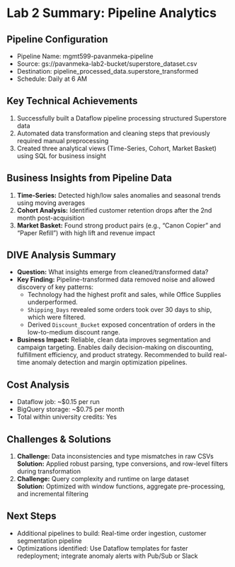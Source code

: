 
# Lab 2 Summary: Pipeline Analytics

## Pipeline Configuration
- Pipeline Name: mgmt599-pavanmeka-pipeline
- Source: gs://pavanmeka-lab2-bucket/superstore_dataset.csv
- Destination: pipeline_processed_data.superstore_transformed
- Schedule: Daily at 6 AM

## Key Technical Achievements
1. Successfully built a Dataflow pipeline processing structured Superstore data
2. Automated data transformation and cleaning steps that previously required manual preprocessing
3. Created three analytical views (Time-Series, Cohort, Market Basket) using SQL for business insight

## Business Insights from Pipeline Data
1. **Time-Series:** Detected high/low sales anomalies and seasonal trends using moving averages
2. **Cohort Analysis:** Identified customer retention drops after the 2nd month post-acquisition
3. **Market Basket:** Found strong product pairs (e.g., “Canon Copier” and “Paper Refill”) with high lift and revenue impact


## DIVE Analysis Summary
- **Question:** What insights emerge from cleaned/transformed data?
- **Key Finding:** Pipeline-transformed data removed noise and allowed discovery of key patterns:
  - Technology had the highest profit and sales, while Office Supplies underperformed.
  - `Shipping_Days` revealed some orders took over 30 days to ship, which were filtered.
  - Derived `Discount_Bucket` exposed concentration of orders in the low-to-medium discount range.
- **Business Impact:** Reliable, clean data improves segmentation and campaign targeting. Enables daily decision-making on discounting, fulfillment efficiency, and product strategy. Recommended to build real-time anomaly detection and margin optimization pipelines.


## Cost Analysis
- Dataflow job: ~$0.15 per run
- BigQuery storage: ~$0.75 per month
- Total within university credits: Yes

## Challenges & Solutions
1. **Challenge:** Data inconsistencies and type mismatches in raw CSVs  
   **Solution:** Applied robust parsing, type conversions, and row-level filters during transformation
2. **Challenge:** Query complexity and runtime on large dataset  
   **Solution:** Optimized with window functions, aggregate pre-processing, and incremental filtering

## Next Steps
- Additional pipelines to build: Real-time order ingestion, customer segmentation pipeline
- Optimizations identified: Use Dataflow templates for faster redeployment; integrate anomaly alerts with Pub/Sub or Slack
